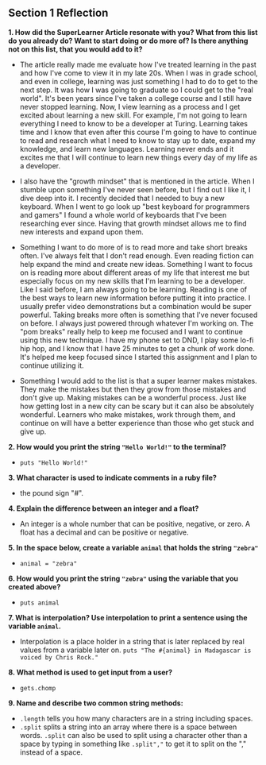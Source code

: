 ## Section 1 Reflection

**1. How did the SuperLearner Article resonate with you? What from this list do you already do? Want to start doing or do more of? Is there anything not on this list, that you would add to it?**

- The article really made me evaluate how I've treated learning in the past and how I've come to view it in my late 20s. When I was in grade school, and even in college, learning was just something I had to do to get to the next step. It was how I was going to graduate so I could get to the "real world". It's been years since I've taken a college course and I still have never stopped learning.
Now, I view learning as a process and I get excited about learning a new skill. For example, I'm not going to learn everything I need to know to be a developer at Turing. Learning takes time and I know that even after this course I'm going to have to continue to read and research what I need to know to stay up to date, expand my knowledge, and learn new languages. Learning never ends and it excites me that I will continue to learn new things every day of my life as a developer.
- I also have the "growth mindset" that is mentioned in the article. When I stumble upon something I've never seen before, but I find out I like it, I dive deep into it. I recently decided that I needed to buy a new keyboard. When I went to go look up "best keyboard for programmers and gamers" I found a whole world of keyboards that I've been researching ever since. Having that growth mindset allows me to find new interests and expand upon them.

- Something I want to do more of is to read more and take short breaks often. I've always felt that I don't read enough. Even reading fiction can help expand the mind and create new ideas. Something I want to focus on is reading more about different areas of my life that interest me but especially focus on my new skills that I'm learning to be a developer. Like I said before, I am always going to be learning. Reading is one of the best ways to learn new information before putting it into practice. I usually prefer video demonstrations but a combination would be super powerful.
Taking breaks more often is something that I've never focused on before. I always just powered through whatever I'm working on. The "pom breaks" really help to keep me focused and I want to continue using this new technique. I have my phone set to DND, I play some lo-fi hip hop, and I know that I have 25 minutes to get a chunk of work done. It's helped me keep focused since I started this assignment and I plan to continue utilizing it.

- Something I would add to the list is that a super learner makes mistakes. They make the mistakes but then they grow from those mistakes and don't give up. Making mistakes can be a wonderful process. Just like how getting lost in a new city can be scary but it can also be absolutely wonderful. Learners who make mistakes, work through them, and continue on will have a better experience than those who get stuck and give up.

**2. How would you print the string `"Hello World!"` to the terminal?**
- `puts "Hello World!"`

**3. What character is used to indicate comments in a ruby file?**
- the pound sign "#".

**4. Explain the difference between an integer and a float?**
- An integer is a whole number that can be positive, negative, or zero.
A float has a decimal and can be positive or negative.  

**5. In the space below, create a variable `animal` that holds the string `"zebra"`**
- `animal = "zebra"`

**6. How would you print the string `"zebra"` using the variable that you created above?**
- `puts animal`

**7. What is interpolation? Use interpolation to print a sentence using the variable `animal`.**
- Interpolation is a place holder in a string that is later replaced by real values from a variable later on.
`puts "The #{animal} in Madagascar is voiced by Chris Rock."`

**8. What method is used to get input from a user?**
- `gets.chomp`

**9. Name and describe two common string methods:**
- `.length` tells you how many characters are in a string including spaces.
- `.split` splits a string into an array where there is a space between words.
  `.split` can also be used to split using a character other than a space by typing in something like `.split","` to get it to split on the "," instead of a space.
